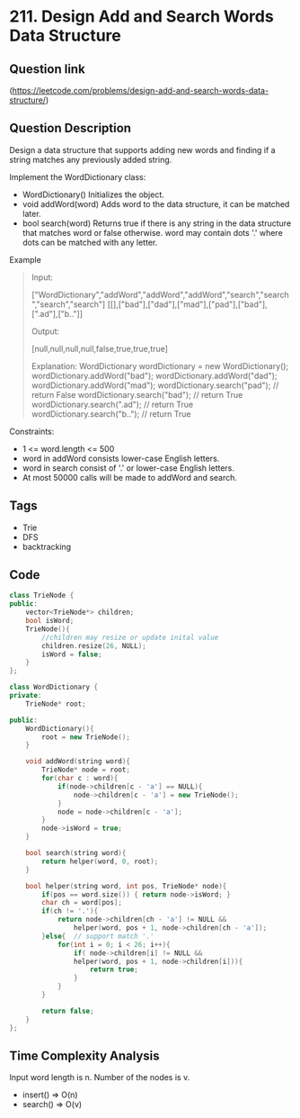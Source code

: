 # 211. Design Add and Search Words Data Structure

## Question link
(https://leetcode.com/problems/design-add-and-search-words-data-structure/)

## Question Description
Design a data structure that supports adding new words and finding if a string matches any previously added string.

Implement the WordDictionary class:
- WordDictionary() Initializes the object.
- void addWord(word) Adds word to the data structure, it can be matched later.
- bool search(word) Returns true if there is any string in the data structure that matches word or false otherwise. word may contain dots '.' where dots can be matched with any letter.

Example
> Input:
>
> ["WordDictionary","addWord","addWord","addWord","search","search","search","search"]
> [[],["bad"],["dad"],["mad"],["pad"],["bad"],[".ad"],["b.."]]
>
> Output:
>
> [null,null,null,null,false,true,true,true]
>
> Explanation:
> WordDictionary wordDictionary = new WordDictionary();
> wordDictionary.addWord("bad");
> wordDictionary.addWord("dad");
> wordDictionary.addWord("mad");
> wordDictionary.search("pad"); // return False
> wordDictionary.search("bad"); // return True
> wordDictionary.search(".ad"); // return True
> wordDictionary.search("b.."); // return True

Constraints:
- 1 <= word.length <= 500
- word in addWord consists lower-case English letters.
- word in search consist of  '.' or lower-case English letters.
- At most 50000 calls will be made to addWord and search.

## Tags
- Trie
- DFS
- backtracking

## Code
```c++
class TrieNode {
public:
    vector<TrieNode*> children;
    bool isWord;
    TrieNode(){
        //children may resize or update inital value
        children.resize(26, NULL);
        isWord = false;
    }
};

class WordDictionary {
private:
    TrieNode* root;

public:
    WordDictionary(){
        root = new TrieNode();
    }

    void addWord(string word){
        TrieNode* node = root;
        for(char c : word){
            if(node->children[c - 'a'] == NULL){
                node->children[c - 'a'] = new TrieNode();
            }
            node = node->children[c - 'a'];
        }
        node->isWord = true;
    }

    bool search(string word){
        return helper(word, 0, root);
    }

    bool helper(string word, int pos, TrieNode* node){
        if(pos == word.size()) { return node->isWord; }
        char ch = word[pos];
        if(ch != '.'){
            return node->children[ch - 'a'] != NULL && 
                helper(word, pos + 1, node->children[ch - 'a']);
        }else{  // support match '.'
            for(int i = 0; i < 26; i++){
                if( node->children[i] != NULL && 
                helper(word, pos + 1, node->children[i])){
                    return true;
                }
            }
        }

        return false;
    }
};
```

## Time Complexity Analysis
Input word length is n.
Number of the nodes is v.
- insert()  => O(n)
- search()  => O(v)